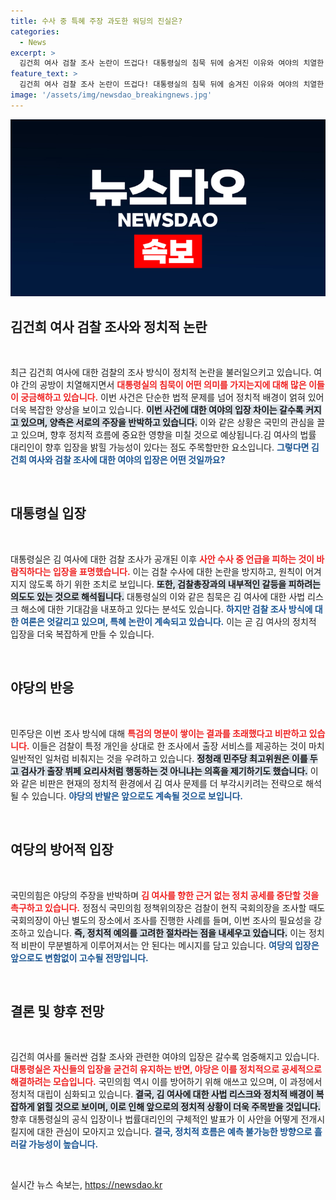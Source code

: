 ```yaml
---
title: 수사 중 특혜 주장 과도한 워딩의 진실은?
categories:
  - News
excerpt: >
  김건희 여사 검찰 조사 논란이 뜨겁다! 대통령실의 침묵 뒤에 숨겨진 이유와 여야의 치열한 공방을 파헤쳐본다. 사법리스크를 넘을 수 있을까? 클릭해 확인하세요!
feature_text: >
  김건희 여사 검찰 조사 논란이 뜨겁다! 대통령실의 침묵 뒤에 숨겨진 이유와 여야의 치열한 공방을 파헤쳐본다. 사법리스크를 넘을 수 있을까? 클릭해 확인하세요!
image: '/assets/img/newsdao_breakingnews.jpg'
---
```


<p><img src="/assets/img/newsdao_breakingnews.jpg" alt="koreaapp 속보" /></p>

<h2 data-ke-size="size26">김건희 여사 검찰 조사와 정치적 논란</h2>

<p data-ke-size="size16">&nbsp;</p><p data-ke-size="size16">최근 김건희 여사에 대한 검찰의 조사 방식이 정치적 논란을 불러일으키고 있습니다. 여야 간의 공방이 치열해지면서 <b><span style="color: #ee2323;">대통령실의 침묵이 어떤 의미를 가지는지에 대해 많은 이들이 궁금해하고 있습니다.</span></b> 이번 사건은 단순한 법적 문제를 넘어 정치적 배경이 얽혀 있어 더욱 복잡한 양상을 보이고 있습니다. <b><span style="background-color: #21538527;">이번 사건에 대한 여야의 입장 차이는 갈수록 커지고 있으며, 양측은 서로의 주장을 반박하고 있습니다.</span></b> 이와 같은 상황은 국민의 관심을 끌고 있으며, 향후 정치적 흐름에 중요한 영향을 미칠 것으로 예상됩니다.김 여사의 법률 대리인이 향후 입장을 밝힐 가능성이 있다는 점도 주목할만한 요소입니다. <b><span style="color: #1a5490;">그렇다면 김건희 여사와 검찰 조사에 대한 여야의 입장은 어떤 것일까요?</span></b></p>

<p data-ke-size="size16">&nbsp;</p><h2 data-ke-size="size26">대통령실 입장</h2>

<p data-ke-size="size16">&nbsp;</p><p data-ke-size="size16">대통령실은 김 여사에 대한 검찰 조사가 공개된 이후 <b><span style="color: #ee2323;">사안 수사 중 언급을 피하는 것이 바람직하다는 입장을 표명했습니다.</span></b> 이는 검찰 수사에 대한 논란을 방지하고, 원칙이 어겨지지 않도록 하기 위한 조치로 보입니다. <b><span style="background-color: #21538527;">또한, 검찰총장과의 내부적인 갈등을 피하려는 의도도 있는 것으로 해석됩니다.</span></b> 대통령실의 이와 같은 침묵은 김 여사에 대한 사법 리스크 해소에 대한 기대감을 내포하고 있다는 분석도 있습니다. <b><span style="color: #1a5490;">하지만 검찰 조사 방식에 대한 여론은 엇갈리고 있으며, 특혜 논란이 계속되고 있습니다.</span></b> 이는 곧 김 여사의 정치적 입장을 더욱 복잡하게 만들 수 있습니다.</p>

<p data-ke-size="size16">&nbsp;</p><h2 data-ke-size="size26">야당의 반응</h2>

<p data-ke-size="size16">&nbsp;</p><p data-ke-size="size16">민주당은 이번 조사 방식에 대해 <b><span style="color: #ee2323;">특검의 명분이 쌓이는 결과를 초래했다고 비판하고 있습니다.</span></b> 이들은 검찰이 특정 개인을 상대로 한 조사에서 출장 서비스를 제공하는 것이 마치 일반적인 일처럼 비춰지는 것을 우려하고 있습니다. <b><span style="background-color: #21538527;">정청래 민주당 최고위원은 이를 두고 검사가 출장 뷔페 요리사처럼 행동하는 것 아니냐는 의혹을 제기하기도 했습니다.</span></b> 이와 같은 비판은 현재의 정치적 환경에서 김 여사 문제를 더 부각시키려는 전략으로 해석될 수 있습니다. <b><span style="color: #1a5490;">야당의 반발은 앞으로도 계속될 것으로 보입니다.</span></b></p>

<p data-ke-size="size16">&nbsp;</p><h2 data-ke-size="size26">여당의 방어적 입장</h2>

<p data-ke-size="size16">&nbsp;</p><p data-ke-size="size16">국민의힘은 야당의 주장을 반박하며 <b><span style="color: #ee2323;">김 여사를 향한 근거 없는 정치 공세를 중단할 것을 촉구하고 있습니다.</span></b> 정점식 국민의힘 정책위의장은 검찰이 현직 국회의장을 조사할 때도 국회의장이 아닌 별도의 장소에서 조사를 진행한 사례를 들며, 이번 조사의 필요성을 강조하고 있습니다. <b><span style="background-color: #21538527;">즉, 정치적 예의를 고려한 절차라는 점을 내세우고 있습니다.</span></b> 이는 정치적 비판이 무분별하게 이루어져서는 안 된다는 메시지를 담고 있습니다. <b><span style="color: #1a5490;">여당의 입장은 앞으로도 변함없이 고수될 전망입니다.</span></b></p>

<p data-ke-size="size16">&nbsp;</p><h2 data-ke-size="size26">결론 및 향후 전망</h2>

<p data-ke-size="size16">&nbsp;</p><p data-ke-size="size16">김건희 여사를 둘러싼 검찰 조사와 관련한 여야의 입장은 갈수록 엄중해지고 있습니다. <b><span style="color: #ee2323;">대통령실은 자신들의 입장을 굳건히 유지하는 반면, 야당은 이를 정치적으로 공세적으로 해결하려는 모습입니다.</span></b> 국민의힘 역시 이를 방어하기 위해 애쓰고 있으며, 이 과정에서 정치적 대립이 심화되고 있습니다. <b><span style="background-color: #21538527;">결국, 김 여사에 대한 사법 리스크와 정치적 배경이 복잡하게 얽힐 것으로 보이며, 이로 인해 앞으로의 정치적 상황이 더욱 주목받을 것입니다.</span></b> 향후 대통령실의 공식 입장이나 법률대리인의 구체적인 발표가 이 사안을 어떻게 전개시킬지에 대한 관심이 모아지고 있습니다. <b><span style="color: #1a5490;">결국, 정치적 흐름은 예측 불가능한 방향으로 흘러갈 가능성이 높습니다.</span></b></p>

<p data-ke-size="size16">&nbsp;</p>
실시간 뉴스 속보는, <a href="https://newsdao.kr" rel="dofollow">https://newsdao.kr</a>


